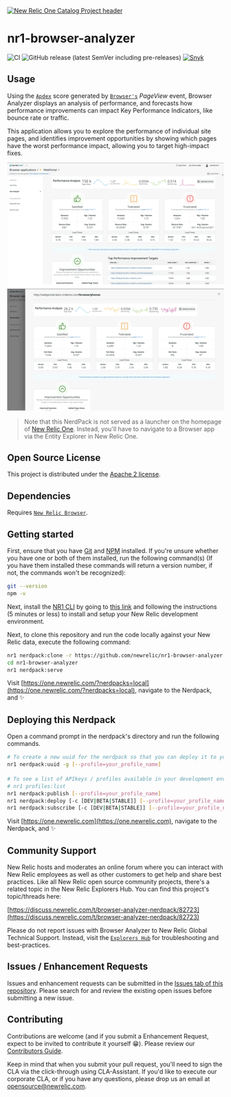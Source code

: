 [![New Relic One Catalog Project header](https://github.com/newrelic/open-source-office/raw/master/examples/categories/images/New_Relic_One_Catalog_Project.png)](https://github.com/newrelic/open-source-office/blob/master/examples/categories/index.md#nr1-catalog)

# nr1-browser-analyzer

![CI](https://github.com/newrelic/nr1-browser-analyzer/workflows/CI/badge.svg) ![GitHub release (latest SemVer including pre-releases)](https://img.shields.io/github/v/release/newrelic/nr1-browser-analyzer?include_prereleases&sort=semver) [![Snyk](https://snyk.io/test/github/newrelic/nr1-browser-analyzer/badge.svg)](https://snyk.io/test/github/newrelic/nr1-browser-analyzer)


## Usage

Using the [`Apdex`](https://docs.newrelic.com/docs/apm/new-relic-apm/apdex/apdex-measure-user-satisfaction) score generated by [`Browser's`](https://newrelic.com/products/browser-monitoring) _PageView_ event, Browser Analyzer displays an analysis of performance, and forecasts how performance improvements can impact Key Performance Indicators, like bounce rate or traffic.

This application allows you to explore the performance of individual site pages, and identifies improvement opportunities by showing which pages have the worst performance impact, allowing you to target high-impact fixes.

![Screenshot #1](catalog/screenshots/nr1-browser-analyzer-01.png)
![Screenshot #2](catalog/screenshots/nr1-browser-analyzer-02.png)

> Note that this NerdPack is not served as a launcher on the homepage of [New Relic One](https://one.newrelic.com). Instead, you'll have to navigate to a Browser app via the Entity Explorer in New Relic One.

## Open Source License

This project is distributed under the [Apache 2 license](LICENSE).

## Dependencies

Requires [`New Relic Browser`](https://newrelic.com/products/browser-monitoring).

## Getting started

First, ensure that you have [Git](https://git-scm.com/book/en/v2/Getting-Started-Installing-Git) and [NPM](https://www.npmjs.com/get-npm) installed. If you're unsure whether you have one or both of them installed, run the following command(s) (If you have them installed these commands will return a version number, if not, the commands won't be recognized):

```bash
git --version
npm -v
```

Next, install the [NR1 CLI](https://one.newrelic.com/launcher/developer-center.launcher) by going to [this link](https://one.newrelic.com/launcher/developer-center.launcher) and following the instructions (5 minutes or less) to install and setup your New Relic development environment.

Next, to clone this repository and run the code locally against your New Relic data, execute the following command:

```bash
nr1 nerdpack:clone -r https://github.com/newrelic/nr1-browser-analyzer.git
cd nr1-browser-analyzer
nr1 nerdpack:serve
```

Visit [https://one.newrelic.com/?nerdpacks=local](https://one.newrelic.com/?nerdpacks=local), navigate to the Nerdpack, and :sparkles:

## Deploying this Nerdpack

Open a command prompt in the nerdpack's directory and run the following commands.

```bash
# To create a new uuid for the nerdpack so that you can deploy it to your account:
nr1 nerdpack:uuid -g [--profile=your_profile_name]

# To see a list of APIkeys / profiles available in your development environment:
# nr1 profiles:list
nr1 nerdpack:publish [--profile=your_profile_name]
nr1 nerdpack:deploy [-c [DEV|BETA|STABLE]] [--profile=your_profile_name]
nr1 nerdpack:subscribe [-c [DEV|BETA|STABLE]] [--profile=your_profile_name]
```

Visit [https://one.newrelic.com](https://one.newrelic.com), navigate to the Nerdpack, and :sparkles:

## Community Support

New Relic hosts and moderates an online forum where you can interact with New Relic employees as well as other customers to get help and share best practices. Like all New Relic open source community projects, there's a related topic in the New Relic Explorers Hub. You can find this project's topic/threads here:

[https://discuss.newrelic.com/t/browser-analyzer-nerdpack/82723](https://discuss.newrelic.com/t/browser-analyzer-nerdpack/82723)

Please do not report issues with Browser Analyzer to New Relic Global Technical Support. Instead, visit the [`Explorers Hub`](https://discuss.newrelic.com/c/build-on-new-relic) for troubleshooting and best-practices.

## Issues / Enhancement Requests

Issues and enhancement requests can be submitted in the [Issues tab of this repository](../../issues). Please search for and review the existing open issues before submitting a new issue.

## Contributing

Contributions are welcome (and if you submit a Enhancement Request, expect to be invited to contribute it yourself :grin:). Please review our [Contributors Guide](CONTRIBUTING.md).

Keep in mind that when you submit your pull request, you'll need to sign the CLA via the click-through using CLA-Assistant. If you'd like to execute our corporate CLA, or if you have any questions, please drop us an email at opensource@newrelic.com.
